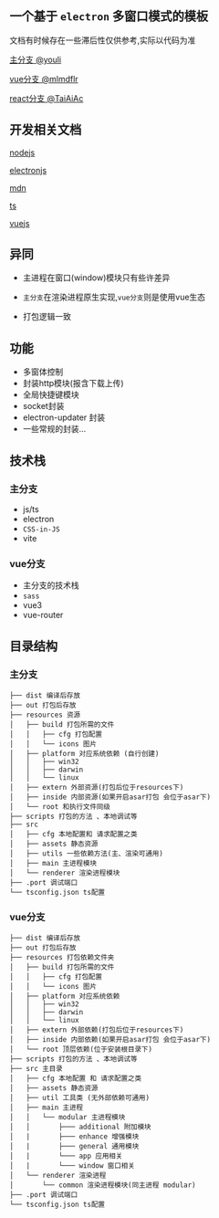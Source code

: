 ## 一个基于 `electron` 多窗口模式的模板

文档有时候存在一些滞后性仅供参考,实际以代码为准

[主分支 @youli](https://github.com/youliso/electron-template)

[vue分支 @mlmdflr](https://github.com/mlmdflr/xps-electron-vue-template)

[react分支 @TaiAiAc](https://github.com/TaiAiAc/electron-react-template)

## 开发相关文档

[nodejs](https://nodejs.org)

[electronjs](https://www.electronjs.org/)

[mdn](https://developer.mozilla.org/)

[ts](https://www.tslang.cn/)

[vuejs](https://v3.cn.vuejs.org/)

## 异同

- 主进程在窗口(window)模块只有些许差异

- `主分支`在渲染进程原生实现,`vue分支`则是使用vue生态

- 打包逻辑一致

  

## 功能

- 多窗体控制
- 封装http模块(报含下载上传)
- 全局快捷键模块
- socket封装
- electron-updater 封装
- 一些常规的封装...



## 技术栈

### 主分支

- js/ts
- electron
- `CSS-in-JS`
- vite

### vue分支

- 主分支的技术栈
- `sass`
- vue3
- vue-router



## 目录结构

### 主分支

```
├── dist 编译后存放
├── out 打包后存放
├── resources 资源
│   ├── build 打包所需的文件
│   │   ├── cfg 打包配置
│   │   └── icons 图片
│   ├── platform 对应系统依赖 (自行创建)
│   │   ├── win32
│   │   ├── darwin
│   │   └── linux
│   ├── extern 外部资源(打包后位于resources下)
│   ├── inside 内部资源(如果开启asar打包 会位于asar下)
│   └── root 和执行文件同级
├── scripts 打包的方法 、本地调试等
├── src
│   ├── cfg 本地配置和 请求配置之类
│   ├── assets 静态资源
│   ├── utils 一些依赖方法(主、渲染可通用)
│   ├── main 主进程模块
│   └── renderer 渲染进程模块
├── .port 调试端口
└── tsconfig.json ts配置
```

### vue分支

```
├── dist 编译后存放
├── out 打包后存放
├── resources 打包依赖文件夹
│   ├── build 打包所需的文件
│   │   ├── cfg 打包配置
│   │   └── icons 图片
│   ├── platform 对应系统依赖
│   │   ├── win32
│   │   ├── darwin
│   │   └── linux
│   ├── extern 外部依赖(打包后位于resources下)
│   ├── inside 内部依赖(如果开启asar打包 会位于asar下)
│   └── root 顶层依赖(位于安装根目录下)
├── scripts 打包的方法 、本地调试等
├── src 主目录
│   ├── cfg 本地配置 和 请求配置之类
│   ├── assets 静态资源
│   ├── util 工具类 (无外部依赖可通用)
│   ├── main 主进程
│   │   └── modular 主进程模块
│   │       ├─── additional 附加模块
│   |       ├─── enhance 增强模块
│   |       ├─── general 通用模块
│   |       └─── app 应用相关
│   |       └─── window 窗口相关
│   └── renderer 渲染进程
│       └── common 渲染进程模块(同主进程 modular)
├── .port 调试端口
└── tsconfig.json ts配置
```

